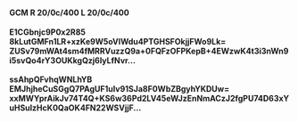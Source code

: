 #### GCM R 20/0c/400 L 20/0c/400
**E1CGbnjc9P0x2R85**<br/>**8kLutGMFn1LR+xzKe9W5oVIWdu4PTGHSFOkjjFWo9Lk=**<br/>**ZUSv79mWAt4sm4fMRRVuzzQ9a+0FQFzOFPKepB+4EWzwK4t3i3nWn9i5svQo4rY3OUKkgQzj6lyLfNvr...**<br/><br/>
**ssAhpQFvhqWNLhYB**<br/>**EMJhjheCuSGgQ7PAgUF1uIv91SJa8F0WbZBgyhYKDUw=**<br/>**xxMWYprAikJv74T4Q+KS6w36Pd2LV45eWJzEnNmACzJ2fgPU74D63xYuHSulzHcK0QaOK4FN22WSVjjF...**
